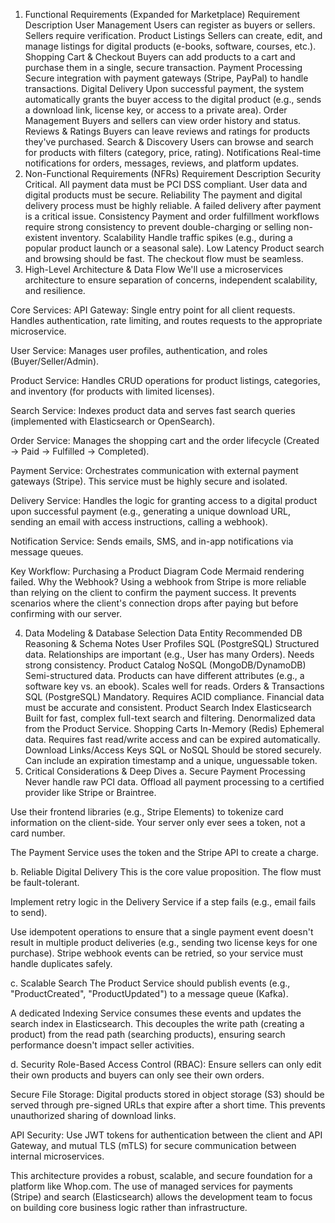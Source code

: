 1. Functional Requirements (Expanded for Marketplace)
Requirement	Description
User Management	Users can register as buyers or sellers. Sellers require verification.
Product Listings	Sellers can create, edit, and manage listings for digital products (e-books, software, courses, etc.).
Shopping Cart & Checkout	Buyers can add products to a cart and purchase them in a single, secure transaction.
Payment Processing	Secure integration with payment gateways (Stripe, PayPal) to handle transactions.
Digital Delivery	Upon successful payment, the system automatically grants the buyer access to the digital product (e.g., sends a download link, license key, or access to a private area).
Order Management	Buyers and sellers can view order history and status.
Reviews & Ratings	Buyers can leave reviews and ratings for products they've purchased.
Search & Discovery	Users can browse and search for products with filters (category, price, rating).
Notifications	Real-time notifications for orders, messages, reviews, and platform updates.
2. Non-Functional Requirements (NFRs)
Requirement	Description
Security	Critical. All payment data must be PCI DSS compliant. User data and digital products must be secure.
Reliability	The payment and digital delivery process must be highly reliable. A failed delivery after payment is a critical issue.
Consistency	Payment and order fulfillment workflows require strong consistency to prevent double-charging or selling non-existent inventory.
Scalability	Handle traffic spikes (e.g., during a popular product launch or a seasonal sale).
Low Latency	Product search and browsing should be fast. The checkout flow must be seamless.
3. High-Level Architecture & Data Flow
We'll use a microservices architecture to ensure separation of concerns, independent scalability, and resilience.

Core Services:
API Gateway: Single entry point for all client requests. Handles authentication, rate limiting, and routes requests to the appropriate microservice.

User Service: Manages user profiles, authentication, and roles (Buyer/Seller/Admin).

Product Service: Handles CRUD operations for product listings, categories, and inventory (for products with limited licenses).

Search Service: Indexes product data and serves fast search queries (implemented with Elasticsearch or OpenSearch).

Order Service: Manages the shopping cart and the order lifecycle (Created -> Paid -> Fulfilled -> Completed).

Payment Service: Orchestrates communication with external payment gateways (Stripe). This service must be highly secure and isolated.

Delivery Service: Handles the logic for granting access to a digital product upon successful payment (e.g., generating a unique download URL, sending an email with access instructions, calling a webhook).

Notification Service: Sends emails, SMS, and in-app notifications via message queues.

Key Workflow: Purchasing a Product
Diagram
Code
Mermaid rendering failed.
Why the Webhook? Using a webhook from Stripe is more reliable than relying on the client to confirm the payment success. It prevents scenarios where the client's connection drops after paying but before confirming with our server.

4. Data Modeling & Database Selection
Data Entity	Recommended DB	Reasoning & Schema Notes
User Profiles	SQL (PostgreSQL)	Structured data. Relationships are important (e.g., User has many Orders). Needs strong consistency.
Product Catalog	NoSQL (MongoDB/DynamoDB)	Semi-structured data. Products can have different attributes (e.g., a software key vs. an ebook). Scales well for reads.
Orders & Transactions	SQL (PostgreSQL)	Mandatory. Requires ACID compliance. Financial data must be accurate and consistent.
Product Search Index	Elasticsearch	Built for fast, complex full-text search and filtering. Denormalized data from the Product Service.
Shopping Carts	In-Memory (Redis)	Ephemeral data. Requires fast read/write access and can be expired automatically.
Download Links/Access Keys	SQL or NoSQL	Should be stored securely. Can include an expiration timestamp and a unique, unguessable token.
5. Critical Considerations & Deep Dives
a. Secure Payment Processing
Never handle raw PCI data. Offload all payment processing to a certified provider like Stripe or Braintree.

Use their frontend libraries (e.g., Stripe Elements) to tokenize card information on the client-side. Your server only ever sees a token, not a card number.

The Payment Service uses the token and the Stripe API to create a charge.

b. Reliable Digital Delivery
This is the core value proposition. The flow must be fault-tolerant.

Implement retry logic in the Delivery Service if a step fails (e.g., email fails to send).

Use idempotent operations to ensure that a single payment event doesn't result in multiple product deliveries (e.g., sending two license keys for one purchase). Stripe webhook events can be retried, so your service must handle duplicates safely.

c. Scalable Search
The Product Service should publish events (e.g., "ProductCreated", "ProductUpdated") to a message queue (Kafka).

A dedicated Indexing Service consumes these events and updates the search index in Elasticsearch. This decouples the write path (creating a product) from the read path (searching products), ensuring search performance doesn't impact seller activities.

d. Security
Role-Based Access Control (RBAC): Ensure sellers can only edit their own products and buyers can only see their own orders.

Secure File Storage: Digital products stored in object storage (S3) should be served through pre-signed URLs that expire after a short time. This prevents unauthorized sharing of download links.

API Security: Use JWT tokens for authentication between the client and API Gateway, and mutual TLS (mTLS) for secure communication between internal microservices.

This architecture provides a robust, scalable, and secure foundation for a platform like Whop.com. The use of managed services for payments (Stripe) and search (Elasticsearch) allows the development team to focus on building core business logic rather than infrastructure.
